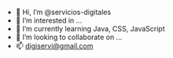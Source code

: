 - 👋 Hi, I’m @servicios-digitales
- 👀 I’m interested in ...
- 🌱 I’m currently learning Java, CSS, JavaScript
- 💞️ I’m looking to collaborate on ...
- 📫 digiservi@gmail.com

<!---
servicios-digitales/servicios-digitales is a ✨ special ✨ repository because its `README.md` (this file) appears on your GitHub profile.
You can click the Preview link to take a look at your changes.
--->
